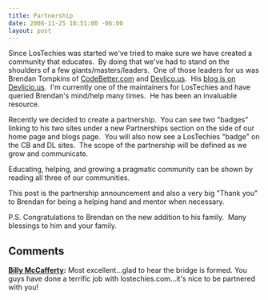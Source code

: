 ```yaml
---
title: Partnership
date: 2008-11-25 16:51:00 -06:00
layout: post
---
```


Since LosTechies was started we've tried to make sure we have created a community that educates.  By doing that we've had to stand on the shoulders of a few giants/masters/leaders.  One of those leaders for us was Brendan Tompkins of [CodeBetter.com](http://www.codebetter.com) and [Devlico.us](http://www.devlicio.us).  His [blog is on Devlicio.us](http://devlicio.us/blogs/brendantompkins/default.aspx).  I'm currently one of the maintainers for LosTechies and have queried Brendan's mind/help many times.  He has been an invaluable resource.

Recently we decided to create a partnership.  You can see two "badges" linking to his two sites under a new Partnerships section on the side of our home page and blogs page.  You will also now see a LosTechies "badge" on the CB and DL sites.  The scope of the partnership will be defined as we grow and communicate.

Educating, helping, and growing a pragmatic community can be shown by reading all three of our communities.

This post is the partnership announcement and also a very big "Thank you" to Brendan for being a helping hand and mentor when necessary.

P.S. Congratulations to Brendan on the new addition to his family.  Many blessings to him and your family.

## Comments

**[Billy McCafferty](#305 "2008-11-26 16:33:04"):** Most excellent...glad to hear the bridge is formed. You guys have done a terrific job with lostechies.com...it's nice to be partnered with you!

